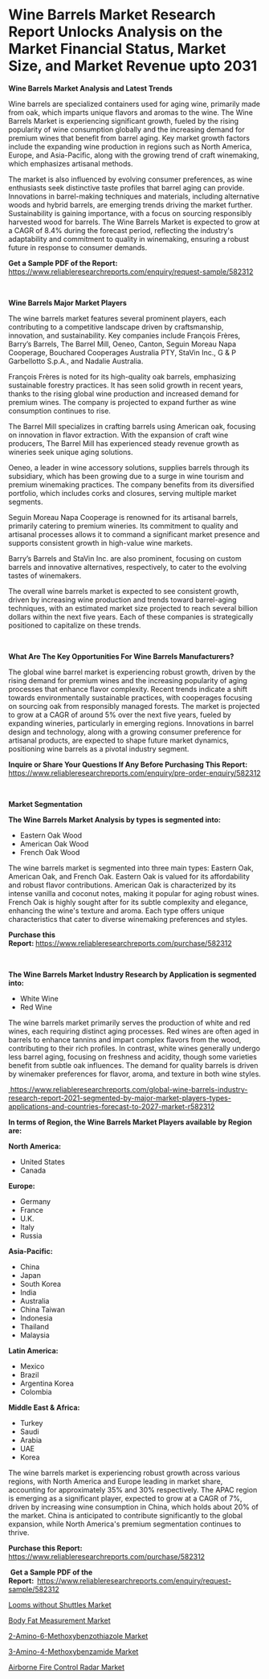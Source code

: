 <p><h1>Wine Barrels Market Research Report Unlocks Analysis on the Market Financial Status, Market Size, and Market Revenue upto 2031</h1></p><p><strong>Wine Barrels Market Analysis and Latest Trends</strong></p>
<p><p>Wine barrels are specialized containers used for aging wine, primarily made from oak, which imparts unique flavors and aromas to the wine. The Wine Barrels Market is experiencing significant growth, fueled by the rising popularity of wine consumption globally and the increasing demand for premium wines that benefit from barrel aging. Key market growth factors include the expanding wine production in regions such as North America, Europe, and Asia-Pacific, along with the growing trend of craft winemaking, which emphasizes artisanal methods.</p><p>The market is also influenced by evolving consumer preferences, as wine enthusiasts seek distinctive taste profiles that barrel aging can provide. Innovations in barrel-making techniques and materials, including alternative woods and hybrid barrels, are emerging trends driving the market further. Sustainability is gaining importance, with a focus on sourcing responsibly harvested wood for barrels. The Wine Barrels Market is expected to grow at a CAGR of 8.4% during the forecast period, reflecting the industry's adaptability and commitment to quality in winemaking, ensuring a robust future in response to consumer demands.</p></p>
<p><strong>Get a Sample PDF of the Report:&nbsp;</strong> <a href="https://www.reliableresearchreports.com/enquiry/request-sample/582312?utm_campaign=10&utm_medium=2&utm_source=Github&utm_content=ia&utm_term=13102024&utm_id=wine-barrels">https://www.reliableresearchreports.com/enquiry/request-sample/582312</a></p>
<p>&nbsp;</p>
<p><strong>Wine Barrels Major Market Players</strong></p>
<p><p>The wine barrels market features several prominent players, each contributing to a competitive landscape driven by craftsmanship, innovation, and sustainability. Key companies include François Frères, Barry’s Barrels, The Barrel Mill, Oeneo, Canton, Seguin Moreau Napa Cooperage, Bouchared Cooperages Australia PTY, StaVin Inc., G & P Garbellotto S.p.A., and Nadalie Australia.</p><p>François Frères is noted for its high-quality oak barrels, emphasizing sustainable forestry practices. It has seen solid growth in recent years, thanks to the rising global wine production and increased demand for premium wines. The company is projected to expand further as wine consumption continues to rise.</p><p>The Barrel Mill specializes in crafting barrels using American oak, focusing on innovation in flavor extraction. With the expansion of craft wine producers, The Barrel Mill has experienced steady revenue growth as wineries seek unique aging solutions.</p><p>Oeneo, a leader in wine accessory solutions, supplies barrels through its subsidiary, which has been growing due to a surge in wine tourism and premium winemaking practices. The company benefits from its diversified portfolio, which includes corks and closures, serving multiple market segments.</p><p>Seguin Moreau Napa Cooperage is renowned for its artisanal barrels, primarily catering to premium wineries. Its commitment to quality and artisanal processes allows it to command a significant market presence and supports consistent growth in high-value wine markets.</p><p>Barry’s Barrels and StaVin Inc. are also prominent, focusing on custom barrels and innovative alternatives, respectively, to cater to the evolving tastes of winemakers.</p><p>The overall wine barrels market is expected to see consistent growth, driven by increasing wine production and trends toward barrel-aging techniques, with an estimated market size projected to reach several billion dollars within the next five years. Each of these companies is strategically positioned to capitalize on these trends.</p></p>
<p>&nbsp;</p>
<p><strong>What Are The Key Opportunities For Wine Barrels Manufacturers?</strong></p>
<p><p>The global wine barrel market is experiencing robust growth, driven by the rising demand for premium wines and the increasing popularity of aging processes that enhance flavor complexity. Recent trends indicate a shift towards environmentally sustainable practices, with cooperages focusing on sourcing oak from responsibly managed forests. The market is projected to grow at a CAGR of around 5% over the next five years, fueled by expanding wineries, particularly in emerging regions. Innovations in barrel design and technology, along with a growing consumer preference for artisanal products, are expected to shape future market dynamics, positioning wine barrels as a pivotal industry segment.</p></p>
<p><strong>Inquire or Share Your Questions If Any Before Purchasing This Report:</strong> <a href="https://www.reliableresearchreports.com/enquiry/pre-order-enquiry/582312?utm_campaign=10&utm_medium=2&utm_source=Github&utm_content=ia&utm_term=13102024&utm_id=wine-barrels">https://www.reliableresearchreports.com/enquiry/pre-order-enquiry/582312</a></p>
<p>&nbsp;</p>
<p><strong>Market Segmentation</strong></p>
<p><strong>The Wine Barrels Market Analysis by types is segmented into:</strong></p>
<p><ul><li>Eastern Oak Wood</li><li>American Oak Wood</li><li>French Oak Wood</li></ul></p>
<p><p>The wine barrels market is segmented into three main types: Eastern Oak, American Oak, and French Oak. Eastern Oak is valued for its affordability and robust flavor contributions. American Oak is characterized by its intense vanilla and coconut notes, making it popular for aging robust wines. French Oak is highly sought after for its subtle complexity and elegance, enhancing the wine's texture and aroma. Each type offers unique characteristics that cater to diverse winemaking preferences and styles.</p></p>
<p><strong>Purchase this Report:&nbsp;</strong><a href="https://www.reliableresearchreports.com/purchase/582312?utm_campaign=10&utm_medium=2&utm_source=Github&utm_content=ia&utm_term=13102024&utm_id=wine-barrels">https://www.reliableresearchreports.com/purchase/582312</a></p>
<p>&nbsp;</p>
<p><strong>The Wine Barrels Market Industry Research by Application is segmented into:</strong></p>
<p><ul><li>White Wine</li><li>Red Wine</li></ul></p>
<p><p>The wine barrels market primarily serves the production of white and red wines, each requiring distinct aging processes. Red wines are often aged in barrels to enhance tannins and impart complex flavors from the wood, contributing to their rich profiles. In contrast, white wines generally undergo less barrel aging, focusing on freshness and acidity, though some varieties benefit from subtle oak influences. The demand for quality barrels is driven by winemaker preferences for flavor, aroma, and texture in both wine styles.</p></p>
<p><a href="https://www.reliableresearchreports.com/global-wine-barrels-industry-research-report-2021-segmented-by-major-market-players-types-applications-and-countries-forecast-to-2027-market-r582312?utm_campaign=10&utm_medium=2&utm_source=Github&utm_content=ia&utm_term=13102024&utm_id=wine-barrels">&nbsp;https://www.reliableresearchreports.com/global-wine-barrels-industry-research-report-2021-segmented-by-major-market-players-types-applications-and-countries-forecast-to-2027-market-r582312</a></p>
<p><strong>In terms of Region, the Wine Barrels Market Players available by Region are:</strong></p>
<p>
    <p> <strong> North America: </strong>
        <ul>
            <li>United States</li>
            <li>Canada</li>
        </ul>
        </p> 
    <p> <strong> Europe: </strong>
        <ul>
            <li>Germany</li>
            <li>France</li>
            <li>U.K.</li>
            <li>Italy</li>
            <li>Russia</li>
        </ul>
        </p> 
    <p> <strong> Asia-Pacific: </strong>
        <ul>
            <li>China</li>
            <li>Japan</li>
            <li>South Korea</li>
            <li>India</li>
            <li>Australia</li>
            <li>China Taiwan</li>
            <li>Indonesia</li>
            <li>Thailand</li>
            <li>Malaysia</li>
        </ul>
        </p> 
    <p> <strong> Latin America: </strong>
        <ul>
            <li>Mexico</li>
            <li>Brazil</li>
            <li>Argentina Korea</li>
            <li>Colombia</li>
        </ul>
        </p> 
    <p> <strong> Middle East & Africa: </strong>
        <ul>
            <li>Turkey</li>
            <li>Saudi</li>
            <li>Arabia</li>
            <li>UAE</li>
            <li>Korea</li>
        </ul>
    </p>
    </p>
<p><p>The wine barrels market is experiencing robust growth across various regions, with North America and Europe leading in market share, accounting for approximately 35% and 30% respectively. The APAC region is emerging as a significant player, expected to grow at a CAGR of 7%, driven by increasing wine consumption in China, which holds about 20% of the market. China is anticipated to contribute significantly to the global expansion, while North America's premium segmentation continues to thrive.</p></p>
<p><strong>Purchase this Report: </strong><a href="https://www.reliableresearchreports.com/purchase/582312?utm_campaign=10&utm_medium=2&utm_source=Github&utm_content=ia&utm_term=13102024&utm_id=wine-barrels">https://www.reliableresearchreports.com/purchase/582312</a></p>
<p>&nbsp;<strong>Get a Sample PDF of the Report:&nbsp;&nbsp;</strong><a href="https://www.reliableresearchreports.com/enquiry/request-sample/582312?utm_campaign=10&utm_medium=2&utm_source=Github&utm_content=ia&utm_term=13102024&utm_id=wine-barrels">https://www.reliableresearchreports.com/enquiry/request-sample/582312</a></p>
<p><strong></strong></p>
<p><p><a href="https://github.com/WashimHussain441/Market-Research-Report-List-1/blob/main/looms-without-shuttles-market.md?utm_campaign=10&utm_medium=2&utm_source=Github&utm_content=ia&utm_term=13102024&utm_id=wine-barrels">Looms without Shuttles Market</a></p><p><a href="https://issuu.com/reportprime-2/docs/body-fat-measurement-market-size-20_89bc6ca968d6a2?utm_campaign=10&utm_medium=2&utm_source=Github&utm_content=ia&utm_term=13102024&utm_id=wine-barrels">Body Fat Measurement Market</a></p><p><a href="https://www.linkedin.com/pulse/global-2-amino-6-methoxybenzothiazole-market-landscape-future-64puf?utm_campaign=10&utm_medium=2&utm_source=Github&utm_content=ia&utm_term=13102024&utm_id=wine-barrels">2-Amino-6-Methoxybenzothiazole Market</a></p><p><a href="https://www.linkedin.com/pulse/3-amino-4-methoxybenzamide-market-industry-landscape-growth-trajectories-9nohf?utm_campaign=10&utm_medium=2&utm_source=Github&utm_content=ia&utm_term=13102024&utm_id=wine-barrels">3-Amino-4-Methoxybenzamide Market</a></p><p><a href="https://issuu.com/reportprime-2/docs/airborne-fire-control-radar-market-_a358a4ec7d23ae?utm_campaign=10&utm_medium=2&utm_source=Github&utm_content=ia&utm_term=13102024&utm_id=wine-barrels">Airborne Fire Control Radar Market</a></p></p>